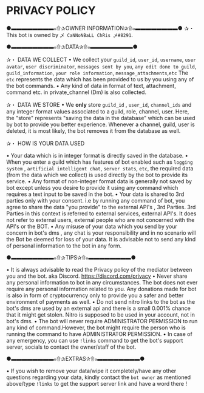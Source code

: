 # PRIVACY POLICY

●▬▬▬▬▬▬▬▬๑۩✰OWNER INFORMATION✰۩๑▬▬▬▬▬▬▬▬●
✰・ This bot is owned by `乄 CaNNoNBaLL ChRis 乄#8291`.

●▬▬▬▬▬▬▬▬๑۩✰DATA✰۩๑▬▬▬▬▬▬▬▬●

✰・ DATA WE COLLECT 
• We collect your `guild_id`, `user_id`, `username`, `user avatar`, `user discriminator`, `messages sent by you`, `any edit done to guild`, `guild_information`, `your role information`, `message_attachments`,`etc`
The `etc` represents the data which has been provided to us by you using any of the bot commands.
• Any kind of data in format of text, attachment, command etc. in private_channel (Dm) is also collected.

✰・ DATA WE STORE
• We **only** store `guild_id` , `user_id`, `channel_ids` and any integer format values associated to a guild, role, channel, user. 
Here, the "store" represents "saving the data in the database" which can be used by bot to provide you better experience.
Whenever a channel, guild, user is deleted, it is most likely, the bot removes it from the database as well. 

✰・ HOW IS YOUR DATA USED

• Your data which is in integer format is directly saved in the database. 
• When you enter a guild which has features of bot enabled such as `logging system` , `artificial intelligent chat`, `server stats`, `etc`, the required data (from the data which we collect) is used directly by the bot to provide its service. 
• Any format of non-integer format data is generally not saved by bot except unless you desire to provide it using any command which requires a text input to be saved in the bot.
• Your data is shared to 3rd parties only with your consent. i.e by running any command of bot, you agree to share the data "you provide" to the external API's , 3rd Parties.
3rd Parties in this context is referred to external services, external API's. It does not refer to external users, external people who are not concerned with the API's or the BOT.
• Any misuse of your data which you send by your concern in bot's dms , any chat is your responsibility and in no scenario will the Bot be deemed for loss of your data. It is advisable not to send any kind of personal information to the bot in any form.

●▬▬▬▬▬▬▬▬๑۩✰TIPS✰۩๑▬▬▬▬▬▬▬▬●

• It is always advisable to read the Privacy policy of the mediator between you and the bot. aka Discord. https://discord.com/privacy
• Never share any personal information to bot in any circumstances. The bot does not ever require any personal information related to you. Any donations made for bot is also in form of cryptocurrency only to provide you a safer and better environment of payments as well.
• Do not send nitro links to the bot as the bot's dms are used by an external api and there is a small 0.001% chance that it might get stolen. Nitro is supposed to be used in your account, not in bot's dms.
• The bot will never require ADMINISTRATOR PERMISSION to run any kind of command.However, the bot might require the person who is running the command to have ADMINISTRATOR PERMISSION.
• In case of any emergency, you can use `!links` command to get the bot's support server, socials to contact the owner/staff of the bot.

●▬▬▬▬▬▬▬▬๑۩✰EXTRAS✰۩๑▬▬▬▬▬▬▬▬●

• If you wish to remove your data/wipe it completely/have any other questions regarding your data, kindly contact the `bot owner` as mentioned above/type `!links` to get the support server link and have a word there !
